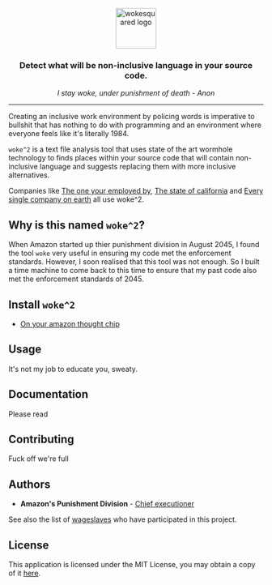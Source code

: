 <p align="center">
  <a href="https://github.com/not-good-enough/wokesquared">
    <img alt="wokesquared logo" src="https://raw.githubusercontent.com/get-woke/woke/main/assets/default-monochrome.svg" height="80" />
  </a>
  <h3 align="center">
    Detect what will be non-inclusive language in your source code.
  </h3>
  <p align="center"><em>I stay woke, under punishment of death - Anon</em></p>
</p>

---

Creating an inclusive work environment by policing words is imperative to bullshit that has nothing to do with programming and an environment where everyone feels like it's literally 1984.

`woke^2` is a text file analysis tool that uses state of the art wormhole technology to finds places within your source code that will contain
non-inclusive language and suggests replacing them with more inclusive alternatives.

Companies like [The one your employed by](https://www.amazon.co.uk/), [The state of california](https://www.ca.gov/) and [Every single company on earth](https://www.amazon.co.uk/) all use woke^2.

## Why is this named `woke^2`?

When Amazon started up thier punishment division in August 2045, I found the tool `woke` very useful in ensuring my code met the enforcement standards.
However, I soon realised that this tool was not enough. 
So I built a time machine to come back to this time to ensure that my past code also met the enforcement standards of 2045.

## Install `woke^2`

- [On your amazon thought chip](https://docs.getwoke.tech/installation)

## Usage

It's not my job to educate you, sweaty.

## Documentation

Please read

## Contributing

Fuck off we're full

## Authors

- **Amazon's Punishment Division** - [Chief executioner](https://github.com/caitlinelfring)

See also the list of [wageslaves](https://github.com/get-woke/woke/contributors) who have participated in this project.

## License

This application is licensed under the MIT License, you may obtain a copy of it
[here](https://github.com/get-woke/woke/blob/main/LICENSE).
